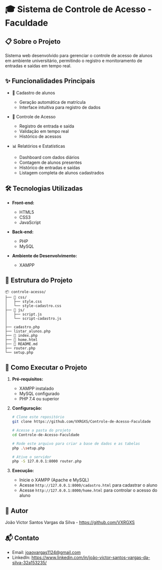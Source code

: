 # 🎓 Sistema de Controle de Acesso - Faculdade

## 📋 Sobre o Projeto
Sistema web desenvolvido para gerenciar o controle de acesso de alunos em ambiente universitário, permitindo o registro e monitoramento de entradas e saídas em tempo real.

## ✨ Funcionalidades Principais

- 📝 Cadastro de alunos
  - Geração automática de matrícula
  - Interface intuitiva para registro de dados
  
- 🚪 Controle de Acesso
  - Registro de entrada e saída
  - Validação em tempo real
  - Histórico de acessos
  
- 📊 Relatórios e Estatísticas
  - Dashboard com dados diários
  - Contagem de alunos presentes
  - Histórico de entradas e saídas
  - Listagem completa de alunos cadastrados

## 🛠️ Tecnologias Utilizadas

- **Front-end:**
  - HTML5
  - CSS3
  - JavaScript

- **Back-end:**
  - PHP
  - MySQL

- **Ambiente de Desenvolvimento:**
  - XAMPP

## 📁 Estrutura do Projeto

```
📦 controle-acesso/
├── 📂 css/
│   ├── style.css
│   └── style-cadastro.css
├── 📂 js/
│   ├── script.js
│   └── script-cadastro.js
│
├── cadastro.php
├── listar_alunos.php
├── 📄 index.php
├── 📄 home.html
├── 📄 README.md
├── router.php
└── setup.php

```

## 🚀 Como Executar o Projeto

1. **Pré-requisitos:**
   - XAMPP instalado
   - MySQL configurado
   - PHP 7.4 ou superior

2. **Configuração:**
   ```bash
   # Clone este repositório
   git clone https://github.com/VXRGXS/Controle-de-Acesso-Faculdade

   # Acesse a pasta do projeto
   cd Controle-de-Acesso-Faculdade

   # Rode este arquivo para criar a base de dados e as tabelas
   php .\setup.php

   # Ative o servidor
   php -S 127.0.0.1:8000 router.php
   
   ```

3. **Execução:**
   - Inicie o XAMPP (Apache e MySQL)
   - Acesse `http://127.0.0.1:8000/cadastro.html` para cadastrar o aluno
   - Acesse `http://127.0.0.1:8000/home.html` para controlar o acesso do aluno

## 👥 Autor
João Victor Santos Vargas da Silva - https://github.com/VXRGXS

## 📬 Contato
- Email: joaovargas1124@gmail.com
- LinkedIn: https://www.linkedin.com/in/joão-victor-santos-vargas-da-silva-32a153235/
